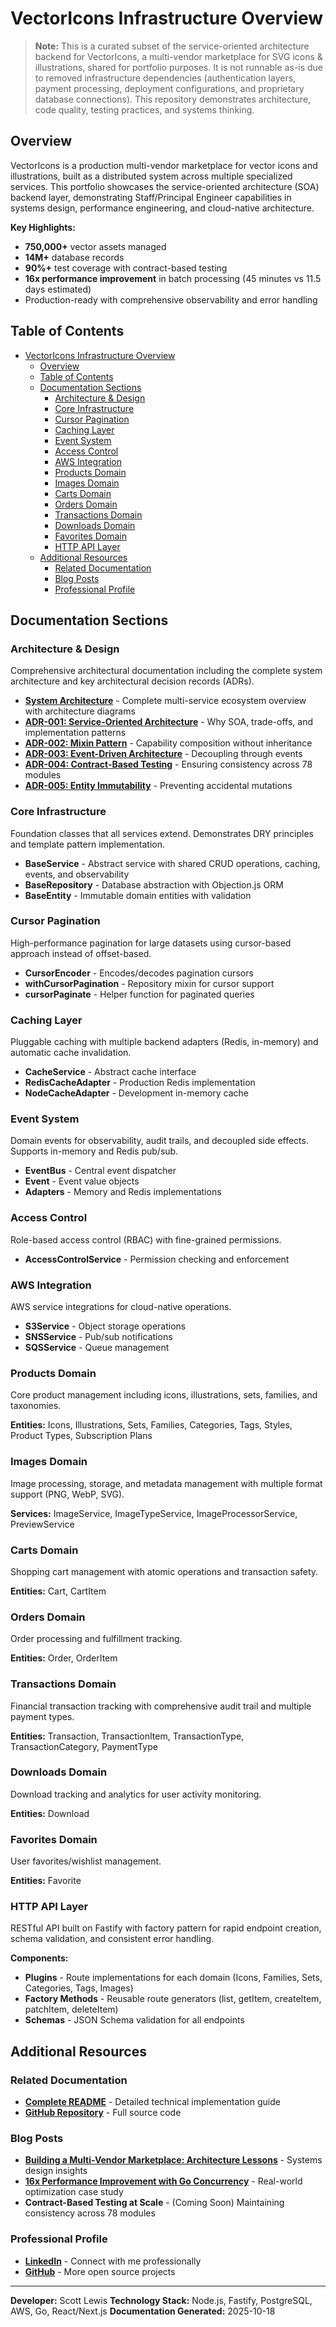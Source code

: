 # VectorIcons Infrastructure Overview

> **Note:** This is a curated subset of the service-oriented architecture backend for VectorIcons, a multi-vendor marketplace for SVG icons & illustrations, shared for portfolio purposes. It is not runnable as-is due to removed infrastructure dependencies (authentication layers, payment processing, deployment configurations, and proprietary database connections). This repository demonstrates architecture, code quality, testing practices, and systems thinking.

## Overview

VectorIcons is a production multi-vendor marketplace for vector icons and illustrations, built as a distributed system across multiple specialized services. This portfolio showcases the service-oriented architecture (SOA) backend layer, demonstrating Staff/Principal Engineer capabilities in systems design, performance engineering, and cloud-native architecture.

**Key Highlights:**
- **750,000+** vector assets managed
- **14M+** database records
- **90%+** test coverage with contract-based testing
- **16x performance improvement** in batch processing (45 minutes vs 11.5 days estimated)
- Production-ready with comprehensive observability and error handling

## Table of Contents

- [VectorIcons Infrastructure Overview](#vectoricons-infrastructure-overview)
  - [Overview](#overview)
  - [Table of Contents](#table-of-contents)
  - [Documentation Sections](#documentation-sections)
    - [Architecture \& Design](#architecture--design)
    - [Core Infrastructure](#core-infrastructure)
    - [Cursor Pagination](#cursor-pagination)
    - [Caching Layer](#caching-layer)
    - [Event System](#event-system)
    - [Access Control](#access-control)
    - [AWS Integration](#aws-integration)
    - [Products Domain](#products-domain)
    - [Images Domain](#images-domain)
    - [Carts Domain](#carts-domain)
    - [Orders Domain](#orders-domain)
    - [Transactions Domain](#transactions-domain)
    - [Downloads Domain](#downloads-domain)
    - [Favorites Domain](#favorites-domain)
    - [HTTP API Layer](#http-api-layer)
  - [Additional Resources](#additional-resources)
    - [Related Documentation](#related-documentation)
    - [Blog Posts](#blog-posts)
    - [Professional Profile](#professional-profile)

## Documentation Sections

### Architecture & Design

Comprehensive architectural documentation including the complete system architecture and key architectural decision records (ADRs).

- **[System Architecture](ECOSYSTEM.html)** - Complete multi-service ecosystem overview with architecture diagrams
- **[ADR-001: Service-Oriented Architecture](decisions/ADR-001-service-oriented-architecture.html)** - Why SOA, trade-offs, and implementation patterns
- **[ADR-002: Mixin Pattern](decisions/ADR-002-mixin-pattern.html)** - Capability composition without inheritance
- **[ADR-003: Event-Driven Architecture](decisions/ADR-003-event-driven-architecture.html)** - Decoupling through events
- **[ADR-004: Contract-Based Testing](decisions/ADR-004-contract-based-testing.html)** - Ensuring consistency across 78 modules
- **[ADR-005: Entity Immutability](decisions/ADR-005-entity-immutability.html)** - Preventing accidental mutations

### Core Infrastructure

Foundation classes that all services extend. Demonstrates DRY principles and template pattern implementation.

- **BaseService** - Abstract service with shared CRUD operations, caching, events, and observability
- **BaseRepository** - Database abstraction with Objection.js ORM
- **BaseEntity** - Immutable domain entities with validation

### Cursor Pagination

High-performance pagination for large datasets using cursor-based approach instead of offset-based.

- **CursorEncoder** - Encodes/decodes pagination cursors
- **withCursorPagination** - Repository mixin for cursor support
- **cursorPaginate** - Helper function for paginated queries

### Caching Layer

Pluggable caching with multiple backend adapters (Redis, in-memory) and automatic cache invalidation.

- **CacheService** - Abstract cache interface
- **RedisCacheAdapter** - Production Redis implementation
- **NodeCacheAdapter** - Development in-memory cache

### Event System

Domain events for observability, audit trails, and decoupled side effects. Supports in-memory and Redis pub/sub.

- **EventBus** - Central event dispatcher
- **Event** - Event value objects
- **Adapters** - Memory and Redis implementations

### Access Control

Role-based access control (RBAC) with fine-grained permissions.

- **AccessControlService** - Permission checking and enforcement

### AWS Integration

AWS service integrations for cloud-native operations.

- **S3Service** - Object storage operations
- **SNSService** - Pub/sub notifications
- **SQSService** - Queue management

### Products Domain

Core product management including icons, illustrations, sets, families, and taxonomies.

**Entities:** Icons, Illustrations, Sets, Families, Categories, Tags, Styles, Product Types, Subscription Plans

### Images Domain

Image processing, storage, and metadata management with multiple format support (PNG, WebP, SVG).

**Services:** ImageService, ImageTypeService, ImageProcessorService, PreviewService

### Carts Domain

Shopping cart management with atomic operations and transaction safety.

**Entities:** Cart, CartItem

### Orders Domain

Order processing and fulfillment tracking.

**Entities:** Order, OrderItem

### Transactions Domain

Financial transaction tracking with comprehensive audit trail and multiple payment types.

**Entities:** Transaction, TransactionItem, TransactionType, TransactionCategory, PaymentType

### Downloads Domain

Download tracking and analytics for user activity monitoring.

**Entities:** Download

### Favorites Domain

User favorites/wishlist management.

**Entities:** Favorite

### HTTP API Layer

RESTful API built on Fastify with factory pattern for rapid endpoint creation, schema validation, and consistent error handling.

**Components:**
- **Plugins** - Route implementations for each domain (Icons, Families, Sets, Categories, Tags, Images)
- **Factory Methods** - Reusable route generators (list, getItem, createItem, patchItem, deleteItem)
- **Schemas** - JSON Schema validation for all endpoints

## Additional Resources

### Related Documentation

- **[Complete README](README.md)** - Detailed technical implementation guide
- **[GitHub Repository](https://github.com/iconifyit/vectoricons-base-public)** - Full source code

### Blog Posts

- **[Building a Multi-Vendor Marketplace: Architecture Lessons](https://sketchandbuild.com/posts/aws-cloud-architecture-for-multivendor-marketplace)** - Systems design insights
- **[16x Performance Improvement with Go Concurrency](https://sketchandbuild.com/posts/concurrency-model-comparison)** - Real-world optimization case study
- **Contract-Based Testing at Scale** - (Coming Soon) Maintaining consistency across 78 modules

### Professional Profile

- **[LinkedIn](https://www.linkedin.com/in/scott-lewis-full-stack)** - Connect with me professionally
- **[GitHub](https://github.com/iconifyit)** - More open source projects

---

**Developer:** Scott Lewis
**Technology Stack:** Node.js, Fastify, PostgreSQL, AWS, Go, React/Next.js
**Documentation Generated:** 2025-10-18
